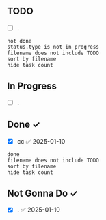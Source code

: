 TODO
----
- [ ] .
```tasks
not done
status.type is not in_progress
filename does not include TODO
sort by filename
hide task count
```

In Progress
-----------
- [ ] .

Done ✓
------
- [x] cc ✅ 2025-01-10
```tasks
done
filename does not include TODO
sort by filename
hide task count
```

Not Gonna Do ✓
------
- [x] . ✅ 2025-01-10

